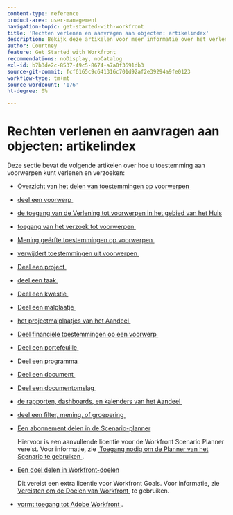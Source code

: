 ```yaml
---
content-type: reference
product-area: user-management
navigation-topic: get-started-with-workfront
title: 'Rechten verlenen en aanvragen aan objecten: artikelindex'
description: Bekijk deze artikelen voor meer informatie over het verlenen en aanvragen van machtigingen voor objecten in Workfront.
author: Courtney
feature: Get Started with Workfront
recommendations: noDisplay, noCatalog
exl-id: b7b3de2c-8537-49c5-8674-a7a0f3691db3
source-git-commit: fcf6165c9c641316c701d92af2e39294a9fe0123
workflow-type: tm+mt
source-wordcount: '176'
ht-degree: 0%

---
```


# Rechten verlenen en aanvragen aan objecten: artikelindex

Deze sectie bevat de volgende artikelen over hoe u toestemming aan voorwerpen kunt verlenen en verzoeken:

* [&#x200B; Overzicht van het delen van toestemmingen op voorwerpen &#x200B;](../../workfront-basics/grant-and-request-access-to-objects/sharing-permissions-on-objects-overview.md)
* [&#x200B; deel een voorwerp &#x200B;](../../workfront-basics/grant-and-request-access-to-objects/share-an-object.md)
* [&#x200B; de toegang van de Verlening tot voorwerpen in het gebied van het Huis &#x200B;](../../workfront-basics/grant-and-request-access-to-objects/grant-access-home.md)
* [&#x200B; toegang van het verzoek tot voorwerpen &#x200B;](../../workfront-basics/grant-and-request-access-to-objects/request-access.md)
* [&#x200B; Mening geërfte toestemmingen op voorwerpen &#x200B;](../../workfront-basics/grant-and-request-access-to-objects/view-inherited-permissions-on-objects.md)
* [&#x200B; verwijdert toestemmingen uit voorwerpen &#x200B;](../../workfront-basics/grant-and-request-access-to-objects/remove-permissions-from-objects.md)
* [&#x200B; Deel een project &#x200B;](../../workfront-basics/grant-and-request-access-to-objects/share-a-project.md)
* [&#x200B; deel een taak &#x200B;](../../workfront-basics/grant-and-request-access-to-objects/share-a-task.md)
* [&#x200B; Deel een kwestie &#x200B;](../../workfront-basics/grant-and-request-access-to-objects/share-an-issue.md)
* [&#x200B; Deel een malplaatje &#x200B;](../../workfront-basics/grant-and-request-access-to-objects/share-a-template.md)
* [&#x200B; het projectmalplaatjes van het Aandeel &#x200B;](../../manage-work/projects/create-and-manage-templates/share-project-template.md)
* [&#x200B; Deel financiële toestemmingen op een voorwerp &#x200B;](../../workfront-basics/grant-and-request-access-to-objects/share-financial-permissions-object.md)
* [&#x200B; Deel een portefeuille &#x200B;](../../workfront-basics/grant-and-request-access-to-objects/share-a-portfolio.md)
* [&#x200B; Deel een programma &#x200B;](../../workfront-basics/grant-and-request-access-to-objects/share-a-program.md)
* [&#x200B; Deel een document &#x200B;](../../workfront-basics/grant-and-request-access-to-objects/document-permissions.md)
* [&#x200B; Deel een documentomslag &#x200B;](../../workfront-basics/grant-and-request-access-to-objects/share-a-document-folder.md)
* [&#x200B; de rapporten, dashboards, en kalenders van het Aandeel &#x200B;](../../workfront-basics/grant-and-request-access-to-objects/permissions-reports-dashboards-calendars.md)
* [&#x200B; deel een filter, mening, of groepering &#x200B;](../../reports-and-dashboards/reports/reporting-elements/share-filter-view-grouping.md)
* [Een abonnement delen in de Scenario-planner](../../scenario-planner/share-a-plan.md)

  Hiervoor is een aanvullende licentie voor de Workfront Scenario Planner vereist. Voor informatie, zie [&#x200B; Toegang nodig om de Planner van het Scenario te gebruiken &#x200B;](../../scenario-planner/access-needed-to-use-sp.md).

* [Een doel delen in Workfront-doelen](../../workfront-goals/workfront-goals-settings/share-a-goal.md)

  Dit vereist een extra licentie voor Workfront Goals. Voor informatie, zie [&#x200B; Vereisten om de Doelen van Workfront &#x200B;](../../workfront-goals/goal-management/access-needed-for-wf-goals.md) te gebruiken.

* [&#x200B; vormt toegang tot Adobe Workfront &#x200B;](../../administration-and-setup/add-users/configure-and-grant-access/configure-access.md).
